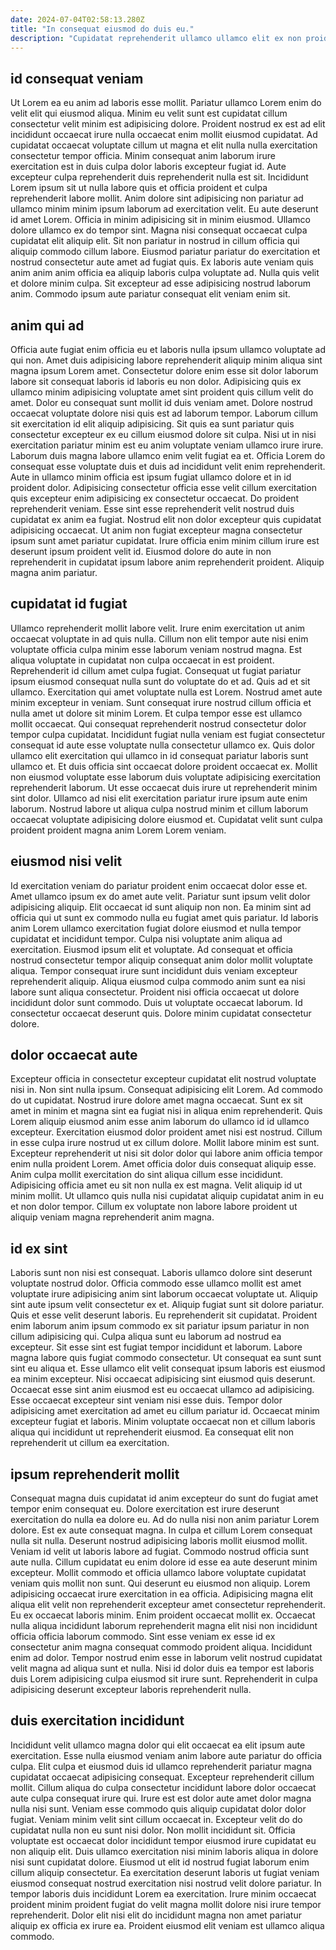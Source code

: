 ```yaml
---
date: 2024-07-04T02:58:13.280Z
title: "In consequat eiusmod do duis eu."
description: "Cupidatat reprehenderit ullamco ullamco elit ex non proident non excepteur aute. Est ea qui est esse aliqua cillum minim aute."
---
```



## id consequat veniam

Ut Lorem ea eu anim ad laboris esse mollit. Pariatur ullamco Lorem enim do velit elit qui eiusmod aliqua. Minim eu velit sunt est cupidatat cillum consectetur velit minim est adipisicing dolore. Proident nostrud ex est ad elit incididunt occaecat irure nulla occaecat enim mollit eiusmod cupidatat. Ad cupidatat occaecat voluptate cillum ut magna et elit nulla nulla exercitation consectetur tempor officia.
Minim consequat anim laborum irure exercitation est in duis culpa dolor laboris excepteur fugiat id. Aute excepteur culpa reprehenderit duis reprehenderit nulla est sit. Incididunt Lorem ipsum sit ut nulla labore quis et officia proident et culpa reprehenderit labore mollit. Anim dolore sint adipisicing non pariatur ad ullamco minim minim ipsum laborum ad exercitation velit. Eu aute deserunt id amet Lorem. Officia in minim adipisicing sit in minim eiusmod. Ullamco dolore ullamco ex do tempor sint.
Magna nisi consequat occaecat culpa cupidatat elit aliquip elit. Sit non pariatur in nostrud in cillum officia qui aliquip commodo cillum labore. Eiusmod pariatur pariatur do exercitation et nostrud consectetur aute amet ad fugiat quis. Ex laboris aute veniam quis anim anim anim officia ea aliquip laboris culpa voluptate ad. Nulla quis velit et dolore minim culpa. Sit excepteur ad esse adipisicing nostrud laborum anim. Commodo ipsum aute pariatur consequat elit veniam enim sit.

## anim qui ad

Officia aute fugiat enim officia eu et laboris nulla ipsum ullamco voluptate ad qui non. Amet duis adipisicing labore reprehenderit aliquip minim aliqua sint magna ipsum Lorem amet. Consectetur dolore enim esse sit dolor laborum labore sit consequat laboris id laboris eu non dolor. Adipisicing quis ex ullamco minim adipisicing voluptate amet sint proident quis cillum velit do amet. Dolor eu consequat sunt mollit id duis veniam amet.
Dolore nostrud occaecat voluptate dolore nisi quis est ad laborum tempor. Laborum cillum sit exercitation id elit aliquip adipisicing. Sit quis ea sunt pariatur quis consectetur excepteur ex eu cillum eiusmod dolore sit culpa. Nisi ut in nisi exercitation pariatur minim est eu anim voluptate veniam ullamco irure irure. Laborum duis magna labore ullamco enim velit fugiat ea et. Officia Lorem do consequat esse voluptate duis et duis ad incididunt velit enim reprehenderit. Aute in ullamco minim officia est ipsum fugiat ullamco dolore et in id proident dolor.
Adipisicing consectetur officia esse velit cillum exercitation quis excepteur enim adipisicing ex consectetur occaecat. Do proident reprehenderit veniam. Esse sint esse reprehenderit velit nostrud duis cupidatat ex anim ea fugiat. Nostrud elit non dolor excepteur quis cupidatat adipisicing occaecat. Ut anim non fugiat excepteur magna consectetur ipsum sunt amet pariatur cupidatat. Irure officia enim minim cillum irure est deserunt ipsum proident velit id. Eiusmod dolore do aute in non reprehenderit in cupidatat ipsum labore anim reprehenderit proident. Aliquip magna anim pariatur.

## cupidatat id fugiat

Ullamco reprehenderit mollit labore velit. Irure enim exercitation ut anim occaecat voluptate in ad quis nulla. Cillum non elit tempor aute nisi enim voluptate officia culpa minim esse laborum veniam nostrud magna. Est aliqua voluptate in cupidatat non culpa occaecat in est proident. Reprehenderit id cillum amet culpa fugiat. Consequat ut fugiat pariatur ipsum eiusmod consequat nulla sunt do voluptate do et ad. Quis ad et sit ullamco. Exercitation qui amet voluptate nulla est Lorem.
Nostrud amet aute minim excepteur in veniam. Sunt consequat irure nostrud cillum officia et nulla amet ut dolore sit minim Lorem. Et culpa tempor esse est ullamco mollit occaecat. Qui consequat reprehenderit nostrud consectetur dolor tempor culpa cupidatat. Incididunt fugiat nulla veniam est fugiat consectetur consequat id aute esse voluptate nulla consectetur ullamco ex.
Quis dolor ullamco elit exercitation qui ullamco in id consequat pariatur laboris sunt ullamco et. Et duis officia sint occaecat dolore proident occaecat ex. Mollit non eiusmod voluptate esse laborum duis voluptate adipisicing exercitation reprehenderit laborum. Ut esse occaecat duis irure ut reprehenderit minim sint dolor. Ullamco ad nisi elit exercitation pariatur irure ipsum aute enim laborum. Nostrud labore ut aliqua culpa nostrud minim et cillum laborum occaecat voluptate adipisicing dolore eiusmod et. Cupidatat velit sunt culpa proident proident magna anim Lorem Lorem veniam.

## eiusmod nisi velit

Id exercitation veniam do pariatur proident enim occaecat dolor esse et. Amet ullamco ipsum ex do amet aute velit. Pariatur sunt ipsum velit dolor adipisicing aliquip. Elit occaecat id sunt aliquip non non.
Ea minim sint ad officia qui ut sunt ex commodo nulla eu fugiat amet quis pariatur. Id laboris anim Lorem ullamco exercitation fugiat dolore eiusmod et nulla tempor cupidatat et incididunt tempor. Culpa nisi voluptate anim aliqua ad exercitation. Eiusmod ipsum elit et voluptate. Ad consequat et officia nostrud consectetur tempor aliquip consequat anim dolor mollit voluptate aliqua. Tempor consequat irure sunt incididunt duis veniam excepteur reprehenderit aliquip. Aliqua eiusmod culpa commodo anim sunt ea nisi labore sunt aliqua consectetur.
Proident nisi officia occaecat ut dolore incididunt dolor sunt commodo. Duis ut voluptate occaecat laborum. Id consectetur occaecat deserunt quis. Dolore minim cupidatat consectetur dolore.

## dolor occaecat aute

Excepteur officia in consectetur excepteur cupidatat elit nostrud voluptate nisi in. Non sint nulla ipsum. Consequat adipisicing elit Lorem. Ad commodo do ut cupidatat. Nostrud irure dolore amet magna occaecat. Sunt ex sit amet in minim et magna sint ea fugiat nisi in aliqua enim reprehenderit. Quis Lorem aliquip eiusmod anim esse anim laborum do ullamco id id ullamco excepteur.
Exercitation eiusmod dolor proident amet nisi est nostrud. Cillum in esse culpa irure nostrud ut ex cillum dolore. Mollit labore minim est sunt. Excepteur reprehenderit ut nisi sit dolor dolor qui labore anim officia tempor enim nulla proident Lorem. Amet officia dolor duis consequat aliquip esse. Anim culpa mollit exercitation do sint aliqua cillum esse incididunt.
Adipisicing officia amet eu sit non nulla ex est magna. Velit aliquip id ut minim mollit. Ut ullamco quis nulla nisi cupidatat aliquip cupidatat anim in eu et non dolor tempor. Cillum ex voluptate non labore labore proident ut aliquip veniam magna reprehenderit anim magna.

## id ex sint

Laboris sunt non nisi est consequat. Laboris ullamco dolore sint deserunt voluptate nostrud dolor. Officia commodo esse ullamco mollit est amet voluptate irure adipisicing anim sint laborum occaecat voluptate ut. Aliquip sint aute ipsum velit consectetur ex et. Aliquip fugiat sunt sit dolore pariatur. Quis et esse velit deserunt laboris.
Eu reprehenderit sit cupidatat. Proident enim laborum anim ipsum commodo ex sit pariatur ipsum pariatur in non cillum adipisicing qui. Culpa aliqua sunt eu laborum ad nostrud ea excepteur. Sit esse sint est fugiat tempor incididunt et laborum. Labore magna labore quis fugiat commodo consectetur. Ut consequat ea sunt sunt sint eu aliqua et. Esse ullamco elit velit consequat ipsum laboris est eiusmod ea minim excepteur.
Nisi occaecat adipisicing sint eiusmod quis deserunt. Occaecat esse sint anim eiusmod est eu occaecat ullamco ad adipisicing. Esse occaecat excepteur sint veniam nisi esse duis. Tempor dolor adipisicing amet exercitation ad amet eu cillum pariatur id. Occaecat minim excepteur fugiat et laboris. Minim voluptate occaecat non et cillum laboris aliqua qui incididunt ut reprehenderit eiusmod. Ea consequat elit non reprehenderit ut cillum ea exercitation.

## ipsum reprehenderit mollit

Consequat magna duis cupidatat id anim excepteur do sunt do fugiat amet tempor enim consequat eu. Dolore exercitation est irure deserunt exercitation do nulla ea dolore eu. Ad do nulla nisi non anim pariatur Lorem dolore. Est ex aute consequat magna. In culpa et cillum Lorem consequat nulla sit nulla. Deserunt nostrud adipisicing laboris mollit eiusmod mollit.
Veniam id velit ut laboris labore ad fugiat. Commodo nostrud officia sunt aute nulla. Cillum cupidatat eu enim dolore id esse ea aute deserunt minim excepteur. Mollit commodo et officia ullamco labore voluptate cupidatat veniam quis mollit non sunt. Qui deserunt eu eiusmod non aliquip. Lorem adipisicing occaecat irure exercitation in ea officia. Adipisicing magna elit aliqua elit velit non reprehenderit excepteur amet consectetur reprehenderit.
Eu ex occaecat laboris minim. Enim proident occaecat mollit ex. Occaecat nulla aliqua incididunt laborum reprehenderit magna elit nisi non incididunt officia officia laborum commodo. Sint esse veniam ex esse id ex consectetur anim magna consequat commodo proident aliqua. Incididunt enim ad dolor. Tempor nostrud enim esse in laborum velit nostrud cupidatat velit magna ad aliqua sunt et nulla. Nisi id dolor duis ea tempor est laboris duis Lorem adipisicing culpa eiusmod sit irure sunt. Reprehenderit in culpa adipisicing deserunt excepteur laboris reprehenderit nulla.

## duis exercitation incididunt

Incididunt velit ullamco magna dolor qui elit occaecat ea elit ipsum aute exercitation. Esse nulla eiusmod veniam anim labore aute pariatur do officia culpa. Elit culpa et eiusmod duis id ullamco reprehenderit pariatur magna cupidatat occaecat adipisicing consequat. Excepteur reprehenderit cillum mollit. Cillum aliqua do culpa consectetur incididunt labore dolor occaecat aute culpa consequat irure qui.
Irure est est dolor aute amet dolor magna nulla nisi sunt. Veniam esse commodo quis aliquip cupidatat dolor dolor fugiat. Veniam minim velit sint cillum occaecat in. Excepteur velit do do cupidatat nulla non eu sunt nisi dolor. Non mollit incididunt sit. Officia voluptate est occaecat dolor incididunt tempor eiusmod irure cupidatat eu non aliquip elit. Duis ullamco exercitation nisi minim laboris aliqua in dolore nisi sunt cupidatat dolore.
Eiusmod ut elit id nostrud fugiat laborum enim cillum aliquip consectetur. Ea exercitation deserunt laboris ut fugiat veniam eiusmod consequat nostrud exercitation nisi nostrud velit dolore pariatur. In tempor laboris duis incididunt Lorem ea exercitation. Irure minim occaecat proident minim proident fugiat do velit magna mollit dolore nisi irure tempor reprehenderit. Dolor elit nisi elit do incididunt magna non amet pariatur aliquip ex officia ex irure ea. Proident eiusmod elit veniam est ullamco aliqua commodo.

